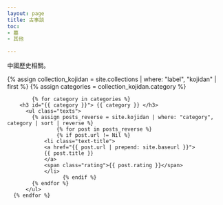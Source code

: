 ```yaml
---
layout: page
title: 古事談
toc:
- 墓
- 其他

---
```


<div>中國歷史相關。</div>

<div class="toc">

  {% assign collection_kojidan = site.collections | where: "label", "kojidan" | first %}
  {% assign categories = collection_kojidan.category %}

			{% for category in categories %}
        <h3 id="{{ category }}"> {{ category }} </h3>
          <ul class="texts">
            {% assign posts_reverse = site.kojidan | where: "category", category | sort | reverse %}
				    {% for post in posts_reverse %}
			  	    {% if post.url != Nil %}
                <li class="text-title">
                <a href="{{ post.url | prepend: site.baseurl }}">
                {{ post.title }} 
                </a>
                <span class="rating">{{ post.rating }}</span>
                </li>
				      {% endif %}
            {% endfor %} 
          </ul> 
      {% endfor %}

</div>
